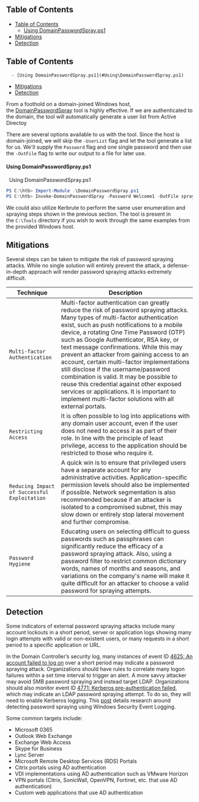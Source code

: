 ## Table of Contents

  - [Table of Contents](#Table\of\Contents)
      - [Using DomainPasswordSpray.ps1](#Using\DomainPasswordSpray.ps1)
  - [Mitigations](#Mitigations)
  - [Detection](#Detection)

## Table of Contents

      - [Using DomainPasswordSpray.ps1](#Using\DomainPasswordSpray.ps1)
  - [Mitigations](#Mitigations)
  - [Detection](#Detection)


From a foothold on a domain-joined Windows host, the [DomainPasswordSpray](https://github.com/dafthack/DomainPasswordSpray) tool is highly effective. If we are authenticated to the domain, the tool will automatically generate a user list from Active Directoy

There are several options available to us with the tool. Since the host is domain-joined, we will skip the `-UserList` flag and let the tool generate a list for us. We'll supply the `Password` flag and one single password and then use the `-OutFile` flag to write our output to a file for later use.

#### Using DomainPasswordSpray.ps1

  Using DomainPasswordSpray.ps1

```powershell
PS C:\htb> Import-Module .\DomainPasswordSpray.ps1
PS C:\htb> Invoke-DomainPasswordSpray -Password Welcome1 -OutFile spray_success -ErrorAction SilentlyContinue
```


We could also utilize Kerbrute to perform the same user enumeration and spraying steps shown in the previous section. The tool is present in the `C:\Tools` directory if you wish to work through the same examples from the provided Windows host.

## Mitigations

Several steps can be taken to mitigate the risk of password spraying attacks. While no single solution will entirely prevent the attack, a defense-in-depth approach will render password spraying attacks extremely difficult.

|Technique|Description|
|---|---|
|`Multi-factor Authentication`|Multi-factor authentication can greatly reduce the risk of password spraying attacks. Many types of multi-factor authentication exist, such as push notifications to a mobile device, a rotating One Time Password (OTP) such as Google Authenticator, RSA key, or text message confirmations. While this may prevent an attacker from gaining access to an account, certain multi-factor implementations still disclose if the username/password combination is valid. It may be possible to reuse this credential against other exposed services or applications. It is important to implement multi-factor solutions with all external portals.|
|`Restricting Access`|It is often possible to log into applications with any domain user account, even if the user does not need to access it as part of their role. In line with the principle of least privilege, access to the application should be restricted to those who require it.|
|`Reducing Impact of Successful Exploitation`|A quick win is to ensure that privileged users have a separate account for any administrative activities. Application-specific permission levels should also be implemented if possible. Network segmentation is also recommended because if an attacker is isolated to a compromised subnet, this may slow down or entirely stop lateral movement and further compromise.|
|`Password Hygiene`|Educating users on selecting difficult to guess passwords such as passphrases can significantly reduce the efficacy of a password spraying attack. Also, using a password filter to restrict common dictionary words, names of months and seasons, and variations on the company's name will make it quite difficult for an attacker to choose a valid password for spraying attempts.|


## Detection

Some indicators of external password spraying attacks include many account lockouts in a short period, server or application logs showing many login attempts with valid or non-existent users, or many requests in a short period to a specific application or URL.

In the Domain Controller’s security log, many instances of event ID [4625: An account failed to log on](https://docs.microsoft.com/en-us/windows/security/threat-protection/auditing/event-4625) over a short period may indicate a password spraying attack. Organizations should have rules to correlate many logon failures within a set time interval to trigger an alert. A more savvy attacker may avoid SMB password spraying and instead target LDAP. Organizations should also monitor event ID [4771: Kerberos pre-authentication failed](https://docs.microsoft.com/en-us/windows/security/threat-protection/auditing/event-4771), which may indicate an LDAP password spraying attempt. To do so, they will need to enable Kerberos logging. This [post](https://www.hub.trimarcsecurity.com/post/trimarc-research-detecting-password-spraying-with-security-event-auditing) details research around detecting password spraying using Windows Security Event Logging.

Some common targets include:

- Microsoft 0365
- Outlook Web Exchange
- Exchange Web Access
- Skype for Business
- Lync Server
- Microsoft Remote Desktop Services (RDS) Portals
- Citrix portals using AD authentication
- VDI implementations using AD authentication such as VMware Horizon
- VPN portals (Citrix, SonicWall, OpenVPN, Fortinet, etc. that use AD authentication)
- Custom web applications that use AD authentication















